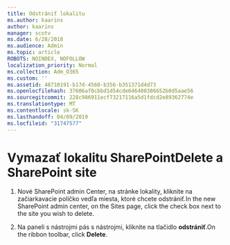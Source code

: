 ```yaml
---
title: Odstrániť lokalitu
ms.author: kaarins
author: kaarins
manager: scotv
ms.date: 6/28/2018
ms.audience: Admin
ms.topic: article
ROBOTS: NOINDEX, NOFOLLOW
localization_priority: Normal
ms.collection: Adm_O365
ms.custom: ''
ms.assetid: 48710191-b17d-4560-b356-b351371d4d73
ms.openlocfilehash: 37606af8cbbd1d54cde646400386652b0d5aae56
ms.sourcegitcommit: 228c986911ecf73217116a5d1fdcd2e89362774e
ms.translationtype: MT
ms.contentlocale: sk-SK
ms.lasthandoff: 04/09/2019
ms.locfileid: "31747577"
---
```

# <a name="delete-a-sharepoint-site"></a><span data-ttu-id="a9dbd-102">Vymazať lokalitu SharePoint</span><span class="sxs-lookup"><span data-stu-id="a9dbd-102">Delete a SharePoint site</span></span>

1. <span data-ttu-id="a9dbd-103">Nové SharePoint admin Center, na stránke lokality, kliknite na začiarkavacie políčko vedľa miesta, ktoré chcete odstrániť.</span><span class="sxs-lookup"><span data-stu-id="a9dbd-103">In the new  SharePoint admin center, on the Sites page, click the check box next to the site you wish to delete.</span></span>
    
2. <span data-ttu-id="a9dbd-104">Na paneli s nástrojmi pás s nástrojmi, kliknite na tlačidlo **odstrániť**.</span><span class="sxs-lookup"><span data-stu-id="a9dbd-104">On the ribbon toolbar, click **Delete**.</span></span>
    

